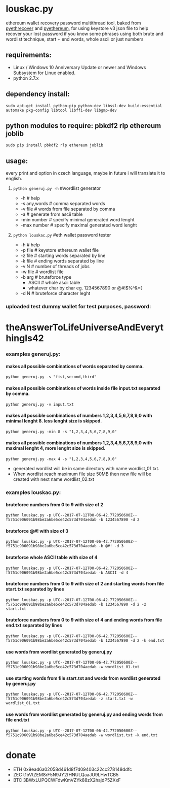 # louskac.py
ethereum wallet recovery password multithread tool, baked from [pyethrecover](https://github.com/burjorjee/pyethrecover) and [pyethereum](https://github.com/ethereum/pyethereum), for using keystore v3 json file to help recover your lost password if you know some phrases using both brute and wordlist technique, start + end words, whole ascii or just numbers

## requirements:
- Linux / Windows 10 Anniversary Update or newer and Windows Subsystem for Linux enabled.
- python 2.7.x
 
## dependency install:
`sudo apt-get install python-pip python-dev libssl-dev build-essential automake pkg-config libtool libffi-dev libgmp-dev`

## python modules to require: pbkdf2 rlp ethereum joblib
`sudo pip install pbkdf2 rlp ethereum joblib`

## usage:
every print and option in czech language, maybe in future i will translate it to english.

1. `python generuj.py -h` #wordlist generator
    - -h                # help
    - -s any,words      # comma separated words
    - -v file           # words from file separated by comma
    - -a                # generate from ascii table
    - -min number       # specify minimal generated word lenght
    - -max number       # specify maximal generated word lenght
    
2. `python louskac.py`  #eth wallet password tester
    - -h                # help
    - -p file           # keystore ethereum wallet file
    - -z file           # starting words separated by line
    - -k file           # ending words separated by line
    - -v N              # number of threads of jobs
    - -w file           # wordlist file
    - -b arg            # bruteforce type
        - ASCII         # whole ascii table
        - whatever char by char eg. 1234567890 or @#!$%^&*(
    - -d N              # bruteforce character leght

### uploaded test dummy wallet for test purposes, password:
# theAnswerToLifeUniverseAndEverythingIs42

### examples generuj.py:
  #### makes all possible combinations of words separated by comma. 
  `python generuj.py -s "fist,second,third"`      
  
  #### makes all possible combinations of words inside file input.txt separated by comma.
  `python generuj.py -v input.txt`                
  
  #### makes all possible combinations of numbers 1,2,3,4,5,6,7,8,9,0 with minimal lenght 8. less lenght size is skipped.
  `python generuj.py -min 8 -s "1,2,3,4,5,6,7,8,9,0"`

  #### makes all possible combinations of numbers 1,2,3,4,5,6,7,8,9,0 with maximal lenght 4, more lenght size is skipped.
  `python generuj.py -max 4 -s "1,2,3,4,5,6,7,8,9,0"`

  - generated wordlist will be in same directory with name wordlist_01.txt. 
  - When wordlist reach maximum file size 50MB then new file will be created with next name wordlist_02.txt

### examples louskac.py:
  #### bruteforce numbers from 0 to 9 with size of 2
  `python louskac.py -p UTC--2017-07-12T00-06-42.772050600Z--f5751c906091b98be2a6be5ce42c573d704aedab -b 1234567890 -d 2`
  
  #### bruteforce @#! with size of 3
  `python louskac.py -p UTC--2017-07-12T00-06-42.772050600Z--f5751c906091b98be2a6be5ce42c573d704aedab -b @#! -d 3`
  
  #### bruteforce whole ASCII table with size of 4 
  `python louskac.py -p UTC--2017-07-12T00-06-42.772050600Z--f5751c906091b98be2a6be5ce42c573d704aedab -b ASCII -d 4`
  
  #### bruteforce numbers from 0 to 9 with size of 2 and starting words from file start.txt separated by lines
  `python louskac.py -p UTC--2017-07-12T00-06-42.772050600Z--f5751c906091b98be2a6be5ce42c573d704aedab -b 1234567890 -d 2 -z start.txt`
  
  #### bruteforce numbers from 0 to 9 with size of 4 and ending words from file end.txt separated by lines
  `python louskac.py -p UTC--2017-07-12T00-06-42.772050600Z--f5751c906091b98be2a6be5ce42c573d704aedab -b 1234567890 -d 2 -k end.txt`
  
  #### use words from wordlist generated by generuj.py
  `python louskac.py -p UTC--2017-07-12T00-06-42.772050600Z--f5751c906091b98be2a6be5ce42c573d704aedab -w wordlist_01.txt`
  
  #### use starting words from file start.txt and words from wordlist generated by generuj.py
  `python louskac.py -p UTC--2017-07-12T00-06-42.772050600Z--f5751c906091b98be2a6be5ce42c573d704aedab -z start.txt -w wordlist_01.txt`
  
  #### use words from wordlist generated by generuj.py and ending words from file end.txt
  `python louskac.py -p UTC--2017-07-12T00-06-42.772050600Z--f5751c906091b98be2a6be5ce42c573d704aedab -w wordlist.txt -k end.txt`
  
  # donate 
  - ETH 0x9ead6a02058d461d8f7d09403c22cc278148ddfc
  - ZEC t1bVtZEM8rF5N9JY2fHNULQaaJU9LHwTCB5
  - BTC 3BWxLUPQCWFdwKmVZYk88zX2hajdP5ZXxF
